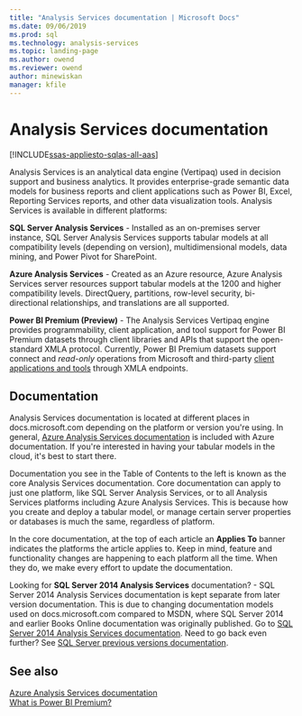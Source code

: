 ```yaml
---
title: "Analysis Services documentation | Microsoft Docs"
ms.date: 09/06/2019
ms.prod: sql
ms.technology: analysis-services
ms.topic: landing-page
ms.author: owend
ms.reviewer: owend
author: minewiskan
manager: kfile
---
```

# Analysis Services documentation

[!INCLUDE[ssas-appliesto-sqlas-all-aas](../includes/ssas-appliesto-sqlas-all-aas.md)]

Analysis Services is an analytical data engine (Vertipaq) used in decision support and business analytics. It provides enterprise-grade semantic data models for business reports and client applications such as Power BI, Excel, Reporting Services reports, and other data visualization tools. Analysis Services is available in different platforms:

**SQL Server Analysis Services** - Installed as an on-premises server instance, SQL Server Analysis Services supports tabular models at all compatibility levels (depending on version), multidimensional models, data mining, and Power Pivot for SharePoint.

**Azure Analysis Services** - Created as an Azure resource, Azure Analysis Services server resources support tabular models at the 1200 and higher compatibility levels. DirectQuery, partitions, row-level security, bi-directional relationships, and translations are all supported.

**Power BI Premium (Preview)** - The Analysis Services Vertipaq engine provides programmability, client application, and tool support for Power BI Premium datasets through client libraries and APIs that support the open-standard XMLA protocol. Currently, Power BI Premium datasets support connect and *read-only* operations from Microsoft and third-party [client applications and tools](https://docs.microsoft.com/power-bi/service-premium-connect-tools) through XMLA endpoints.

## Documentation

Analysis Services documentation is located at different places in docs.microsoft.com depending on the platform or version you're using. In general, [Azure Analysis Services documentation](https://docs.microsoft.com/azure/analysis-services/) is included with Azure documentation. If you're interested in having your tabular models in the cloud, it's best to start there. 

Documentation you see in the Table of Contents to the left is known as the core Analysis Services documentation. Core documentation can apply to just one platform, like SQL Server Analysis Services, or to all Analysis Services platforms including Azure Analysis Services. This is because how you create and deploy a tabular model, or manage certain server properties or databases is much the same, regardless of platform.

In the core documentation, at the top of each article an **Applies To** banner indicates the platforms the article applies to. Keep in mind, feature and functionality changes are happening to each platform all the time. When they do, we make every effort to update the documentation.

Looking for **SQL Server 2014 Analysis Services** documentation? - SQL Server 2014 Analysis Services documentation is kept separate from later version documentation. This is due to changing documentation models used on docs.microsoft.com compared to MSDN, where SQL Server 2014 and earlier Books Online documentation was originally published. Go to [SQL Server 2014 Analysis Services documentation](https://docs.microsoft.com/sql/analysis-services/analysis-services?view=sql-server-2014). Need to go back even further? See [SQL Server previous versions documentation](https://docs.microsoft.com/previous-versions/sql/).

## See also

[Azure Analysis Services documentation](https://docs.microsoft.com/azure/analysis-services/)   
[What is Power BI Premium?](https://docs.microsoft.com/power-bi/service-premium-what-is)   